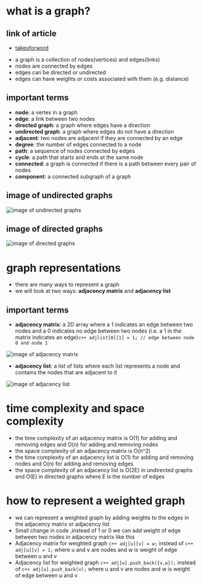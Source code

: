 # what is a graph?
<!-- link of article -->
## link of article
- [takeuforword](https://takeuforward.org/graph/introduction-to-graph/)
<!-- point -->
- a graph is a collection of nodes(vertices) and edges(links)
- nodes are connected by edges
- edges can be directed or undirected
- edges can have weights or costs associated with them (e.g. distance)
<!-- important terms -->
## important terms
- **node**: a vertex in a graph
- **edge**: a link between two nodes
- **directed graph**: a graph where edges have a direction
- **undirected graph**: a graph where edges do not have a direction
- **adjacent**: two nodes are adjacent if they are connected by an edge
- **degree**: the number of edges connected to a node
- **path**: a sequence of nodes connected by edges
- **cycle**: a path that starts and ends at the same node
- **connected**: a graph is connected if there is a path between every pair of nodes
- **component**: a connected subgraph of a graph
<!-- image of graphs from gfg -->
## image of undirected graphs
![image of undirected graphs](https://media.geeksforgeeks.org/wp-content/uploads/undirectedgraph.png)
## image of directed graphs
![image of directed graphs](https://media.geeksforgeeks.org/wp-content/uploads/20200521130949/UndirectedGraph3.jpg)

# graph representations
<!-- point -->
- there are many ways to represent a graph
- we will look at two ways: **adjacency matrix** and **adjacency list**
<!-- important terms -->
## important terms
- **adjacency matrix**: a 2D array where a 1 indicates an edge between two nodes and a 0 indicates no edge between two nodes (i.e. a 1 in the matrix indicates an edge)```c++ adjlist[0][1] = 1; // edge between node 0 and node 1```

![image of adjacency matrix](https://wat-images.s3.ap-south-1.amazonaws.com/images/ps/edges-to-adjacency-matrix.svg)
- **adjacency list**: a list of lists where each list represents a node and contains the nodes that are adjacent to it

![image of adjacency list](https://cdn.codespeedy.com/wp-content/uploads/2020/04/Background.png)

# time complexity and space complexity
<!-- point -->
- the time complexity of an adjacency matrix is O(1) for adding and removing edges and O(n) for adding and removing nodes
- the space complexity of an adjacency matrix is O(n^2) 
- the time complexity of an adjacency list is O(1) for adding and removing nodes and O(n) for adding and removing edges
- the space complexity of an adjacency list is O(2E) in undirected graphs and O(E) in directed graphs where E is the number of edges

# how to represent a weighted graph
<!-- point -->
- we can represent a weighted graph by adding weights to the edges in the adjacency matrix or adjacency list
- Small change in code ,instead of 1 or 0 we can add weight of edge between two nodes in adjacency matrix like this
- Adjacency matrix for weighted graph ```c++ adj[u][v] = w;``` instead of ```c++ adj[u][v] = 1;```  where u and v are nodes and w is weight of edge between u and v
- Adjacency list for weighted graph ```c++ adj[u].push_back({v,w});``` instead of ```c++ adj[u].push_back(v);``` where u and v are nodes and w is weight of edge between u and v





